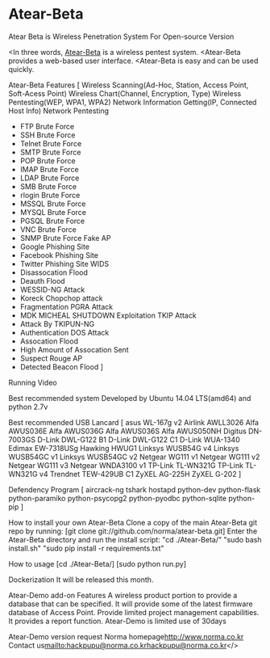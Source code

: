 # Atear-Beta
Atear Beta is Wireless Penetration System For Open-source Version

<In three words, <a href="norma.com">Atear-Beta</a> is a wireless pentest system.
<Atear-Beta provides a web-based user interface.
<Atear-Beta is easy and can be used quickly.

Atear-Beta Features
[
Wireless Scanning(Ad-Hoc, Station, Access Point, Soft-Acess Point)
Wireless Chart(Channel, Encryption, Type)
Wireless Pentesting(WEP, WPA1, WPA2)
Network Information Getting(IP, Connected Host Info)
Network Pentesting
- FTP Brute Force
- SSH Brute Force
- Telnet Brute Force
- SMTP Brute Force
- POP Brute Force
- IMAP Brute Force
- LDAP Brute Force
- SMB Brute Force
- rlogin Brute Force
- MSSQL Brute Force
- MYSQL Brute Force
- PGSQL Brute Force
- VNC Brute Force
- SNMP Brute Force
Fake AP
- Google Phishing Site
- Facebook Phishing Site
- Twitter Phishing Site
WIDS
- Disassocation Flood
- Deauth Flood
- WESSID-NG Attack
- Koreck Chopchop attack
- Fragmentation PGRA Attack
- MDK MICHEAL SHUTDOWN Exploitation TKIP Attack
- Attack By TKIPUN-NG
- Authentication DOS Attack
- Assocation Flood
- High Amount of Assocation Sent
- Suspect Rouge AP
- Detected Beacon Flood
]

Running Video
<Youtube Link>

Best recommended system
Developed by Ubuntu 14.04 LTS(amd64) and python 2.7v

Best recommended USB Lancard
[
asus WL-167g v2
Airlink AWLL3026
Alfa AWUS036E
Alfa AWUS036G
Alfa AWUS036S
Alfa AWUS050NH
Digitus DN-7003GS
D-Link DWL-G122 B1
D-Link DWL-G122 C1
D-Link WUA-1340
Edimax EW-7318USg
Hawking HWUG1
Linksys WUSB54G v4
Linksys WUSB54GC v1
Linksys WUSB54GC v2
Netgear WG111 v1
Netgear WG111 v2
Netgear WG111 v3
Netgear WNDA3100 v1
TP-Link TL-WN321G
TP-Link TL-WN321G v4
Trendnet TEW-429UB C1
ZyXEL AG-225H
ZyXEL G-202
]

Defendency Program
[
aircrack-ng
tshark
hostapd
python-dev
python-flask
python-paramiko
python-psycopg2
python-pyodbc
python-sqlite
python-pip
]

How to install your own Atear-Beta
Clone a copy of the main Atear-Beta git repo by running:
[git clone git://github.com/norma/atear-beta.git]
Enter the Atear-Beta directory and run the install script:
    "cd ./Atear-Beta/"
    "sudo bash install.sh"
    "sudo pip install -r requirements.txt"

How to usage
[cd ./Atear-Beta/]
[sudo python run.py]

Dockerization
It will be released this month.

Atear-Demo add-on Features
A wireless product portion to provide a database that can be specified.
It will provide some of the latest firmware database of Access Point.
Provide limited project management capabilities.
It provides a report function.
<red>Atear-Demo is limited use of 30days</red>

Atear-Demo version request
Norma homepage<a href=http://www.norma.co.kr>http://www.norma.co.kr</a>
Contact us<mailto:hackpupu@norma.co.kr>hackpupu@norma.co.kr</>
